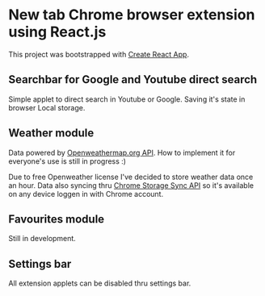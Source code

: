 # New tab Chrome browser extension using React.js

This project was bootstrapped with [Create React App](https://github.com/facebook/create-react-app).

## Searchbar for Google and Youtube direct search

Simple applet to direct search in Youtube or Google.
Saving it's state in browser Local storage. 

## Weather module

Data powered by [Openweathermap.org API](https://openweathermap.org/).
How to implement it for everyone's use is still in progress :)

Due to free Openweather license I've decided to store weather data once an hour.
Data also syncing thru [Chrome Storage Sync API](https://developer.chrome.com/docs/extensions/reference/storage/) so it's available on any device loggen in with Chrome account.

## Favourites module

Still in development.

## Settings bar

All extension applets can be disabled thru settings bar.